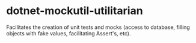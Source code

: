 # dotnet-mockutil-utilitarian
 Facilitates the creation of unit tests and mocks (access to database, filling objects with fake values, facilitating Assert's, etc).
